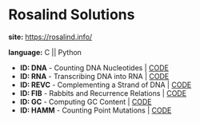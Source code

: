 # Rosalind Solutions
**site:** <https://rosalind.info/>

**language:** C || Python

* **ID: DNA** - Counting DNA Nucleotides | [CODE](https://github.com/mymuseisyou/rosalind_solutions/blob/main/code/250406_rosalind_dna.c)
* **ID: RNA** - Transcribing DNA into RNA | [CODE](https://github.com/mymuseisyou/rosalind_solutions/blob/main/code/250406_rosalind_rna.c)
* **ID: REVC** - Complementing a Strand of DNA | [CODE](https://github.com/mymuseisyou/rosalind_solutions/blob/main/code/250407_rosalind_revc.c)
* **ID: FIB** - Rabbits and Recurrence Relations | [CODE](https://github.com/mymuseisyou/rosalind_solutions/blob/main/code/250407_rosalind_fib.c)
* **ID: GC** - Computing GC Content | [CODE](https://github.com/mymuseisyou/rosalind_solutions/blob/main/code/250409_rosalind_gc.py)
* **ID: HAMM** - Counting Point Mutations | [CODE](https://github.com/mymuseisyou/rosalind_solutions/blob/main/code/250410_rosalind_hamm.py)
